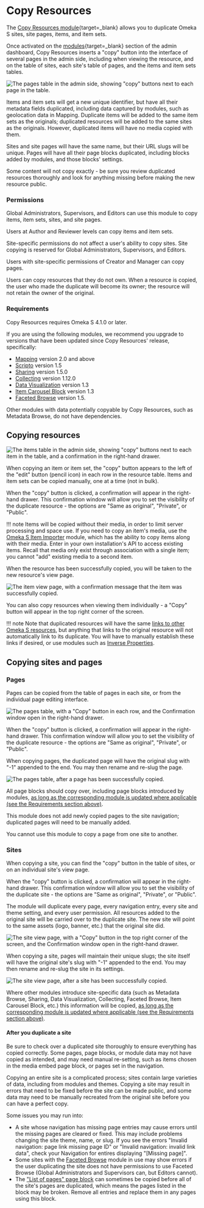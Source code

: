 # Copy Resources

The [Copy Resources module](https://omeka.org/s/modules/CopyResources){target=_blank} allows you to duplicate Omeka S sites, site pages, items, and item sets.

Once activated on the [modules](https://omeka.org/s/docs/user-manual/modules/){target=_blank} section of the admin dashboard, Copy Resources inserts a "copy" button into the interface of several pages in the admin side, including when viewing the resource, and on the table of sites, each site's table of pages, and the items and item sets tables. 

![The pages table in the admin side, showing "copy" buttons next to each page in the table.](modulesfiles/copyResources_pages.png)

Items and item sets will get a new unique identifier, but have all their metadata fields duplicated, including data captured by modules, such as geolocation data in Mapping. Duplicate items will be added to the same item sets as the originals; duplicated resources will be added to the same sites as the originals. However, duplicated items will have no media copied with them.

Sites and site pages will have the same name, but their URL slugs will be unique. Pages will have all their page blocks duplicated, including blocks added by modules, and those blocks' settings.

Some content will not copy exactly - be sure you review duplicated resources thoroughly and look for anything missing before making the new resource public. 

### Permissions

Global Administrators, Supervisors, and Editors can use this module to copy items, item sets, sites, and site pages.

Users at Author and Reviewer levels can copy items and item sets. 

Site-specific permissions do not affect a user's ability to copy sites. Site copying is reserved for Global Administrators, Supervisors, and Editors. 

Users with site-specific permissions of Creator and Manager can copy pages. 

Users can copy resources that they do not own. When a resource is copied, the user who made the duplicate will become its owner; the resource will not retain the owner of the original. 

### Requirements

Copy Resources requires Omeka S 4.1.0 or later. 

If you are using the following modules, we recommend you upgrade to versions that have been updated since Copy Resources' release, specifically:

- [Mapping](mapping.md) version 2.0 and above
- [Scripto](scripto/index.md) version 1.5
- [Sharing](sharing.md) version 1.5.0
- [Collecting](collecting.md) version 1.12.0
- [Data Visualization](datavisualization.md) version 1.3
- [Item Carousel Block](itemcarouselblock.md) version 1.3
- [Faceted Browse](facetedbrowse.md) version 1.5.

Other modules with data potentially copyable by Copy Resources, such as Metadata Browse, do not have dependencies. 

## Copying resources

![The items table in the admin side, showing "copy" buttons next to each item in the table, and a confirmation in the right-hand drawer.](modulesfiles/copyResources_items.png)

When copying an item or item set, the "copy" button appears to the left of the "edit" button (pencil icon) in each row in the resource table. Items and item sets can be copied manually, one at a time (not in bulk). 

When the "copy" button is clicked, a confirmation will appear in the right-hand drawer. This confirmation window will allow you to set the visibility of the duplicate resource - the options are "Same as original", "Private", or "Public". 

!!! note
	Items will be copied without their media, in order to limit server processing and space use. If you need to copy an item's media, use the [Omeka S Item Importer](ositemimporter.md) module, which has the ability to copy items along with their media. Enter in your own installation's API to access existing items. Recall that media only exist through association with a single item; you cannot "add" existing media to a second item.

When the resource has been successfully copied, you will be taken to the new resource's view page. 

![The item view page, with a confirmation message that the item was successfully copied.](modulesfiles/copyResources_itemsCopied.png)

You can also copy resources when viewing them individually - a "Copy" button will appear in the top right corner of the screen.

!!! note
	Note that duplicated resources will have the same [links to other Omeka S resources](../content/items.md#linked-resources), but anything that links to the original resource will not automatically link to its duplicate. You will have to manually establish these links if desired, or use modules such as [Inverse Properties](inverseproperties.md). 

## Copying sites and pages

### Pages

Pages can be copied from the table of pages in each site, or from the individual page editing interface. 

![The pages table, with a "Copy" button in each row, and the Confirmation window open in the right-hand drawer.](modulesfiles/copyResources_pages.png)

When the "copy" button is clicked, a confirmation will appear in the right-hand drawer. This confirmation window will allow you to set the visibility of the duplicate resource - the options are "Same as original", "Private", or "Public". 

When copying pages, the duplicated page will have the original slug with "-1" appended to the end. You may then rename and re-slug the page. 

![The pages table, after a page has been successfully copied.](modulesfiles/copyResources_pagesCopied.png)

All page blocks should copy over, including page blocks introduced by modules, [as long as the corresponding module is updated where applicable (see the Requirements section above)](#requirements).

This module does not add newly copied pages to the site navigation; duplicated pages will need to be manually added. 

You cannot use this module to copy a page from one site to another.

### Sites

When copying a site, you can find the "copy" button in the table of sites, or on an individual site's view page.

When the "copy" button is clicked, a confirmation will appear in the right-hand drawer. This confirmation window will allow you to set the visibility of the duplicate site - the options are "Same as original", "Private", or "Public". 

The module will duplicate every page, every navigation entry, every site and theme setting, and every user permission. All resources added to the original site will be carried over to the duplicate site. The new site will point to the same assets (logo, banner, etc.) that the original site did.

![The site view page, with a "Copy" button in the top right corner of the screen, and the Confirmation window open in the right-hand drawer.](modulesfiles/copyResources_sites.png)

When copying a site, pages will maintain their unique slugs; the site itself will have the original site's slug with "-1" appended to the end. You may then rename and re-slug the site in its settings. 

![The site view page, after a site has been successfully copied.](modulesfiles/copyResources_sitesCopied.png)

Where other modules introduce site-specific data (such as Metadata Browse, Sharing, Data Visualization, Collecting, Faceted Browse, Item Carousel Block, etc.) this information will be copied, [as long as the corresponding module is updated where applicable (see the Requirements section above)](#requirements). 

#### After you duplicate a site

Be sure to check over a duplicated site thoroughly to ensure everything has copied correctly. Some pages, page blocks, or module data may not have copied as intended, and may need manual re-setting, such as items chosen in the media embed page block, or pages set in the navigation. 

Copying an entire site is a complicated process; sites contain large varieties of data, including from modules and themes. Copying a site may result in errors that need to be fixed before the site can be made public, and some data may need to be manually recreated from the original site before you can have a perfect copy. 

Some issues you may run into:

- A site whose navigation has missing page entries may cause errors until the missing pages are cleared or fixed. This may include problems changing the site theme, name, or slug. If you see the errors "Invalid navigation: page link missing page ID" or "Invalid navigation: invalid link data", check your Navigation for entires displaying "[Missing page]".
- Some sites with the [Faceted Browse](facetedbrowse.md) module in use may show errors if the user duplicating the site does not have permissions to use Faceted Browse (Global Administrators and Supervisors can, but Editors cannot). 
- The ["List of pages" page block](../sites/site_pages.md#list-of-pages) can sometimes be copied before all of the site's pages are duplicated, which means the pages listed in the block may be broken. Remove all entries and replace them in any pages using this block. 